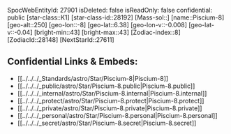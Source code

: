﻿---
location:
- 6.38
- 8
- 250
tags:
- astro/Star
type: Star
---

SpocWebEntityId: 27901
isDeleted: false
isReadOnly: false
confidential: public
[star-class::K1]
[star-class-id::28192]
[Mass-sol::]
[name::Piscium-8]
[geo-alt::250]
[geo-lon::-8]
[geo-lat::6.38]
[geo-lon-v::-0.008]
[geo-lat-v::-0.04]
[bright-min::43]
[bright-max::43]
[Zodiac-index::8]
[ZodiacId::28148]
[NextStarId::27611]



## Confidential Links & Embeds: 
- [[../../../_Standards/astro/Star/Piscium-8|Piscium-8]] 
- [[../../../_public/astro/Star/Piscium-8.public|Piscium-8.public]] 
- [[../../../_internal/astro/Star/Piscium-8.internal|Piscium-8.internal]] 
- [[../../../_protect/astro/Star/Piscium-8.protect|Piscium-8.protect]] 
- [[../../../_private/astro/Star/Piscium-8.private|Piscium-8.private]] 
- [[../../../_personal/astro/Star/Piscium-8.personal|Piscium-8.personal]] 
- [[../../../_secret/astro/Star/Piscium-8.secret|Piscium-8.secret]] 
